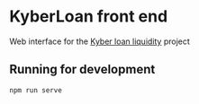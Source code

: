 # KyberLoan front end

Web interface for the [Kyber loan liquidity](https://github.com/bengineer19/kyber-collateral-liquidation) project

## Running for development
```bash
npm run serve
```